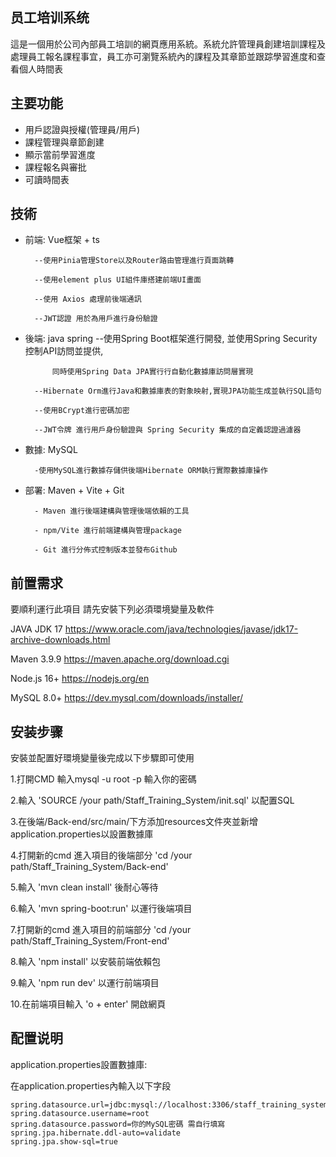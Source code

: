 ## 员工培训系统

這是一個用於公司內部員工培訓的網頁應用系統。系統允許管理員創建培訓課程及處理員工報名課程事宜，員工亦可瀏覽系統內的課程及其章節並跟踪學習進度和查看個人時間表

## 主要功能

- 用戶認證與授權(管理員/用戶)
- 課程管理與章節創建
- 顯示當前學習進度
- 課程報名與審批
- 可讀時間表

## 技術

- 前端: Vue框架 + ts

        --使用Pinia管理Store以及Router路由管理進行頁面跳轉

        --使用element plus UI組件庫搭建前端UI畫面

        --使用 Axios 處理前後端通訊

        --JWT認證 用於為用戶進行身份驗證

- 後端: java spring
        --使用Spring Boot框架進行開發, 並使用Spring Security控制API訪問並提供,

            同時使用Spring Data JPA實行行自動化數據庫訪問層實現

        --Hibernate Orm進行Java和數據庫表的對象映射,實現JPA功能生成並執行SQL語句

        --使用BCrypt進行密碼加密

        --JWT令牌 進行用戶身份驗證與 Spring Security 集成的自定義認證過濾器


- 數據: MySQL

        -使用MySQL進行數據存儲供後端Hibernate ORM執行實際數據庫操作

- 部署: Maven + Vite + Git

        - Maven 進行後端建構與管理後端依賴的工具

        - npm/Vite 進行前端建構與管理package
        
        - Git 進行分佈式控制版本並發布Github


## 前置需求

要順利運行此項目 請先安裝下列必須環境變量及軟件

JAVA JDK 17 https://www.oracle.com/java/technologies/javase/jdk17-archive-downloads.html

Maven 3.9.9 https://maven.apache.org/download.cgi

Node.js 16+ https://nodejs.org/en

MySQL 8.0+ https://dev.mysql.com/downloads/installer/


## 安装步骤

安裝並配置好環境變量後完成以下步驟即可使用

1.打開CMD 輸入mysql -u root -p 輸入你的密碼

2.輸入 'SOURCE /your path/Staff_Training_System/init.sql' 以配置SQL

3.在後端/Back-end/src/main/下方添加resources文件夾並新增application.properties以設置數據庫

4.打開新的cmd 進入項目的後端部分 'cd /your path/Staff_Training_System/Back-end'

5.輸入 'mvn clean install' 後耐心等待

6.輸入 'mvn spring-boot:run' 以運行後端項目

7.打開新的cmd 進入項目的前端部分 'cd /your path/Staff_Training_System/Front-end'

8.輸入 'npm install' 以安裝前端依賴包

9.輸入 'npm run dev' 以運行前端項目

10.在前端項目輸入 'o + enter' 開啟網頁

## 配置说明

application.properties設置數據庫:

在application.properties內輸入以下字段

    spring.datasource.url=jdbc:mysql://localhost:3306/staff_training_system_database
    spring.datasource.username=root
    spring.datasource.password=你的MySQL密碼 需自行填寫
    spring.jpa.hibernate.ddl-auto=validate
    spring.jpa.show-sql=true
